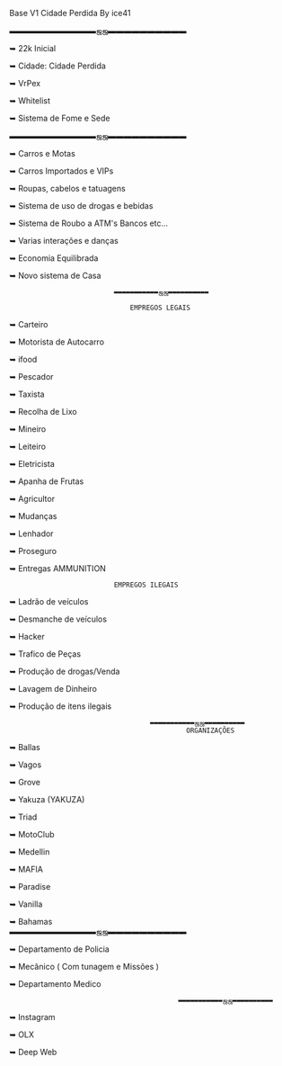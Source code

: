 Base V1 Cidade Perdida By ice41


▬▬▬▬▬▬▬▬▬▬▬ஜஜ▬▬▬▬▬▬▬▬▬▬

➥ 22k Inicial

➥ Cidade: Cidade Perdida

➥  VrPex

➥ Whitelist

➥   Sistema de Fome e Sede

▬▬▬▬▬▬▬▬▬▬▬ஜஜ▬▬▬▬▬▬▬▬▬▬

➥  Carros e Motas 

➥ Carros Importados e VIPs

➥ Roupas, cabelos e tatuagens

➥ Sistema de uso de drogas e bebidas

➥ Sistema de Roubo a ATM's Bancos etc...

➥ Varias interações e danças

➥ Economia Equilibrada

➥  Novo sistema de Casa

                              ▬▬▬▬▬▬▬▬▬▬▬ஜஜ▬▬▬▬▬▬▬▬▬▬

                                  EMPREGOS LEGAIS

➥  Carteiro

➥  Motorista de Autocarro

➥  ifood

➥  Pescador

➥  Taxista

➥  Recolha de Lixo

➥  Mineiro

➥ Leiteiro

➥  Eletricista 

➥  Apanha de Frutas 

➥ Agricultor

➥ Mudanças

➥  Lenhador

➥  Proseguro

➥  Entregas AMMUNITION

                              EMPREGOS ILEGAIS

➥  Ladrão de veículos

➥  Desmanche de veículos

➥  Hacker

➥  Trafico de Peças

➥  Produção de drogas/Venda

➥ Lavagem de Dinheiro

➥ Produção de itens ilegais

                                       ▬▬▬▬▬▬▬▬▬▬▬ஜஜ▬▬▬▬▬▬▬▬▬▬
                                                ORGANIZAÇÕES
                                         
➥  Ballas

➥   Vagos

➥  Grove

➥   Yakuza (YAKUZA)

➥   Triad

➥   MotoClub

➥  Medellin

➥  MAFIA

➥  Paradise

➥  Vanilla

➥  Bahamas                                  
                                            ▬▬▬▬▬▬▬▬▬▬▬ஜஜ▬▬▬▬▬▬▬▬▬▬

➥   Departamento de Policia

➥ Mecânico ( Com tunagem e Missões )

➥  Departamento Medico

                                              ▬▬▬▬▬▬▬▬▬▬▬ஜஜ▬▬▬▬▬▬▬▬▬▬

➥ Instagram

➥ OLX

➥ Deep Web
